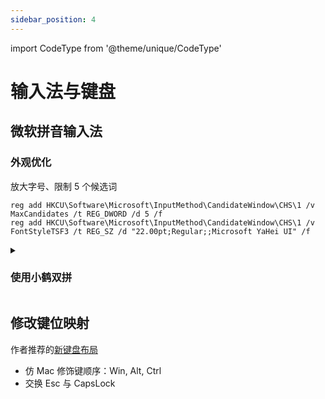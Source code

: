 ```yaml
---
sidebar_position: 4
---
```


import CodeType from '@theme/unique/CodeType'

# 输入法与键盘

## 微软拼音输入法

 <CodeType cmd user>

### 外观优化

</CodeType>

放大字号、限制 5 个候选词

```batch
reg add HKCU\Software\Microsoft\InputMethod\CandidateWindow\CHS\1 /v MaxCandidates /t REG_DWORD /d 5 /f
reg add HKCU\Software\Microsoft\InputMethod\CandidateWindow\CHS\1 /v FontStyleTSF3 /t REG_SZ /d "22.00pt;Regular;;Microsoft YaHei UI" /f

```

 <details className="let-details-to-gray" ><summary>

### 使用小鹤双拼

</summary>

 <CodeType cmd user>

来自知乎知识分享：[双拼的好处](https://www.zhihu.com/question/21449398)
与 [练习方法](https://www.zhihu.com/question/311394000)

</CodeType>

```batch
reg add "HKCU\SOFTWARE\Microsoft\InputMethod\Settings\CHS" /v "EnableExtraDomainType" /t REG_DWORD /f /d 1
reg add "HKCU\SOFTWARE\Microsoft\InputMethod\Settings\CHS" /v "Enable Double Pinyin" /t REG_DWORD /f /d 1
reg add "HKCU\SOFTWARE\Microsoft\InputMethod\Settings\CHS" /v "DoublePinyinScheme" /t REG_DWORD /f /d 10
reg add "HKCU\SOFTWARE\Microsoft\InputMethod\Settings\CHS" /v "UserDefinedDoublePinyinScheme0" /t REG_SZ /f /d "小鹤双拼*2*^*iuvdjhcwfg^xmlnpbksqszxkrltvyovt"

```

</details>

## 修改键位映射

作者推荐的<a href="/docs/devenv/keymap#windows" target="_blank">新键盘布局</a>

- 仿 Mac 修饰键顺序：Win, Alt, Ctrl
- 交换 Esc 与 CapsLock
